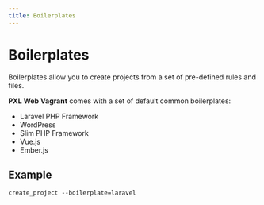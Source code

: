 ```yaml
---
title: Boilerplates
---
```


# Boilerplates

Boilerplates allow you to create projects from a set of pre-defined rules and files.

**PXL Web Vagrant** comes with a set of default common boilerplates:

* Laravel PHP Framework
* WordPress
* Slim PHP Framework
* Vue.js
* Ember.js

## Example

```shell
create_project --boilerplate=laravel
```
